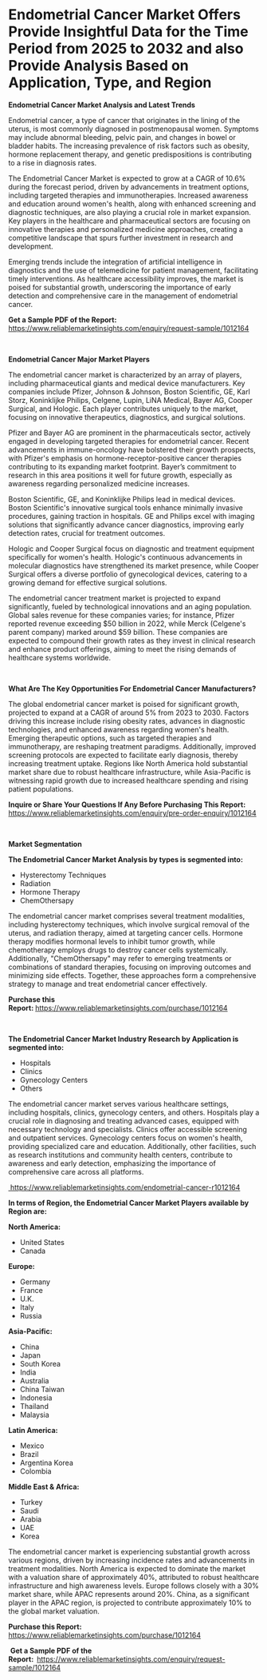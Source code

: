 <p><h1>Endometrial Cancer Market Offers Provide Insightful Data for the Time Period from 2025 to 2032 and also Provide Analysis Based on Application, Type, and Region</h1></p><p><strong>Endometrial Cancer Market Analysis and Latest Trends</strong></p>
<p><p>Endometrial cancer, a type of cancer that originates in the lining of the uterus, is most commonly diagnosed in postmenopausal women. Symptoms may include abnormal bleeding, pelvic pain, and changes in bowel or bladder habits. The increasing prevalence of risk factors such as obesity, hormone replacement therapy, and genetic predispositions is contributing to a rise in diagnosis rates.</p><p>The Endometrial Cancer Market is expected to grow at a CAGR of 10.6% during the forecast period, driven by advancements in treatment options, including targeted therapies and immunotherapies. Increased awareness and education around women's health, along with enhanced screening and diagnostic techniques, are also playing a crucial role in market expansion. Key players in the healthcare and pharmaceutical sectors are focusing on innovative therapies and personalized medicine approaches, creating a competitive landscape that spurs further investment in research and development.</p><p>Emerging trends include the integration of artificial intelligence in diagnostics and the use of telemedicine for patient management, facilitating timely interventions. As healthcare accessibility improves, the market is poised for substantial growth, underscoring the importance of early detection and comprehensive care in the management of endometrial cancer.</p></p>
<p><strong>Get a Sample PDF of the Report:&nbsp;</strong> <a href="https://www.reliablemarketinsights.com/enquiry/request-sample/1012164?utm_campaign=3123&utm_medium=2&utm_source=Github&utm_content=ia&utm_term=16042025&utm_id=endometrial-cancer">https://www.reliablemarketinsights.com/enquiry/request-sample/1012164</a></p>
<p>&nbsp;</p>
<p><strong>Endometrial Cancer Major Market Players</strong></p>
<p><p>The endometrial cancer market is characterized by an array of players, including pharmaceutical giants and medical device manufacturers. Key companies include Pfizer, Johnson & Johnson, Boston Scientific, GE, Karl Storz, Koninklijke Philips, Celgene, Lupin, LiNA Medical, Bayer AG, Cooper Surgical, and Hologic. Each player contributes uniquely to the market, focusing on innovative therapeutics, diagnostics, and surgical solutions.</p><p>Pfizer and Bayer AG are prominent in the pharmaceuticals sector, actively engaged in developing targeted therapies for endometrial cancer. Recent advancements in immune-oncology have bolstered their growth prospects, with Pfizer's emphasis on hormone-receptor-positive cancer therapies contributing to its expanding market footprint. Bayer’s commitment to research in this area positions it well for future growth, especially as awareness regarding personalized medicine increases.</p><p>Boston Scientific, GE, and Koninklijke Philips lead in medical devices. Boston Scientific's innovative surgical tools enhance minimally invasive procedures, gaining traction in hospitals. GE and Philips excel with imaging solutions that significantly advance cancer diagnostics, improving early detection rates, crucial for treatment outcomes.</p><p>Hologic and Cooper Surgical focus on diagnostic and treatment equipment specifically for women's health. Hologic's continuous advancements in molecular diagnostics have strengthened its market presence, while Cooper Surgical offers a diverse portfolio of gynecological devices, catering to a growing demand for effective surgical solutions.</p><p>The endometrial cancer treatment market is projected to expand significantly, fueled by technological innovations and an aging population. Global sales revenue for these companies varies; for instance, Pfizer reported revenue exceeding $50 billion in 2022, while Merck (Celgene's parent company) marked around $59 billion. These companies are expected to compound their growth rates as they invest in clinical research and enhance product offerings, aiming to meet the rising demands of healthcare systems worldwide.</p></p>
<p>&nbsp;</p>
<p><strong>What Are The Key Opportunities For Endometrial Cancer Manufacturers?</strong></p>
<p><p>The global endometrial cancer market is poised for significant growth, projected to expand at a CAGR of around 5% from 2023 to 2030. Factors driving this increase include rising obesity rates, advances in diagnostic technologies, and enhanced awareness regarding women's health. Emerging therapeutic options, such as targeted therapies and immunotherapy, are reshaping treatment paradigms. Additionally, improved screening protocols are expected to facilitate early diagnosis, thereby increasing treatment uptake. Regions like North America hold substantial market share due to robust healthcare infrastructure, while Asia-Pacific is witnessing rapid growth due to increased healthcare spending and rising patient populations.</p></p>
<p><strong>Inquire or Share Your Questions If Any Before Purchasing This Report:</strong> <a href="https://www.reliablemarketinsights.com/enquiry/pre-order-enquiry/1012164?utm_campaign=3123&utm_medium=2&utm_source=Github&utm_content=ia&utm_term=16042025&utm_id=endometrial-cancer">https://www.reliablemarketinsights.com/enquiry/pre-order-enquiry/1012164</a></p>
<p>&nbsp;</p>
<p><strong>Market Segmentation</strong></p>
<p><strong>The Endometrial Cancer Market Analysis by types is segmented into:</strong></p>
<p><ul><li>Hysterectomy Techniques</li><li>Radiation</li><li>Hormone Therapy</li><li>ChemOthersapy</li></ul></p>
<p><p>The endometrial cancer market comprises several treatment modalities, including hysterectomy techniques, which involve surgical removal of the uterus, and radiation therapy, aimed at targeting cancer cells. Hormone therapy modifies hormonal levels to inhibit tumor growth, while chemotherapy employs drugs to destroy cancer cells systemically. Additionally, "ChemOthersapy" may refer to emerging treatments or combinations of standard therapies, focusing on improving outcomes and minimizing side effects. Together, these approaches form a comprehensive strategy to manage and treat endometrial cancer effectively.</p></p>
<p><strong>Purchase this Report:&nbsp;</strong><a href="https://www.reliablemarketinsights.com/purchase/1012164?utm_campaign=3123&utm_medium=2&utm_source=Github&utm_content=ia&utm_term=16042025&utm_id=endometrial-cancer">https://www.reliablemarketinsights.com/purchase/1012164</a></p>
<p>&nbsp;</p>
<p><strong>The Endometrial Cancer Market Industry Research by Application is segmented into:</strong></p>
<p><ul><li>Hospitals</li><li>Clinics</li><li>Gynecology Centers</li><li>Others</li></ul></p>
<p><p>The endometrial cancer market serves various healthcare settings, including hospitals, clinics, gynecology centers, and others. Hospitals play a crucial role in diagnosing and treating advanced cases, equipped with necessary technology and specialists. Clinics offer accessible screening and outpatient services. Gynecology centers focus on women's health, providing specialized care and education. Additionally, other facilities, such as research institutions and community health centers, contribute to awareness and early detection, emphasizing the importance of comprehensive care across all platforms.</p></p>
<p><a href="https://www.reliablemarketinsights.com/endometrial-cancer-r1012164?utm_campaign=3123&utm_medium=2&utm_source=Github&utm_content=ia&utm_term=16042025&utm_id=endometrial-cancer">&nbsp;https://www.reliablemarketinsights.com/endometrial-cancer-r1012164</a></p>
<p><strong>In terms of Region, the Endometrial Cancer Market Players available by Region are:</strong></p>
<p>
    <p> <strong> North America: </strong>
        <ul>
            <li>United States</li>
            <li>Canada</li>
        </ul>
        </p> 
    <p> <strong> Europe: </strong>
        <ul>
            <li>Germany</li>
            <li>France</li>
            <li>U.K.</li>
            <li>Italy</li>
            <li>Russia</li>
        </ul>
        </p> 
    <p> <strong> Asia-Pacific: </strong>
        <ul>
            <li>China</li>
            <li>Japan</li>
            <li>South Korea</li>
            <li>India</li>
            <li>Australia</li>
            <li>China Taiwan</li>
            <li>Indonesia</li>
            <li>Thailand</li>
            <li>Malaysia</li>
        </ul>
        </p> 
    <p> <strong> Latin America: </strong>
        <ul>
            <li>Mexico</li>
            <li>Brazil</li>
            <li>Argentina Korea</li>
            <li>Colombia</li>
        </ul>
        </p> 
    <p> <strong> Middle East & Africa: </strong>
        <ul>
            <li>Turkey</li>
            <li>Saudi</li>
            <li>Arabia</li>
            <li>UAE</li>
            <li>Korea</li>
        </ul>
    </p>
    </p>
<p><p>The endometrial cancer market is experiencing substantial growth across various regions, driven by increasing incidence rates and advancements in treatment modalities. North America is expected to dominate the market with a valuation share of approximately 40%, attributed to robust healthcare infrastructure and high awareness levels. Europe follows closely with a 30% market share, while APAC represents around 20%. China, as a significant player in the APAC region, is projected to contribute approximately 10% to the global market valuation.</p></p>
<p><strong>Purchase this Report: </strong><a href="https://www.reliablemarketinsights.com/purchase/1012164?utm_campaign=3123&utm_medium=2&utm_source=Github&utm_content=ia&utm_term=16042025&utm_id=endometrial-cancer">https://www.reliablemarketinsights.com/purchase/1012164</a></p>
<p>&nbsp;<strong>Get a Sample PDF of the Report:&nbsp;&nbsp;</strong><a href="https://www.reliablemarketinsights.com/enquiry/request-sample/1012164?utm_campaign=3123&utm_medium=2&utm_source=Github&utm_content=ia&utm_term=16042025&utm_id=endometrial-cancer">https://www.reliablemarketinsights.com/enquiry/request-sample/1012164</a></p>
<p><strong></strong></p>
<p><p></p><p></p><p></p></p>